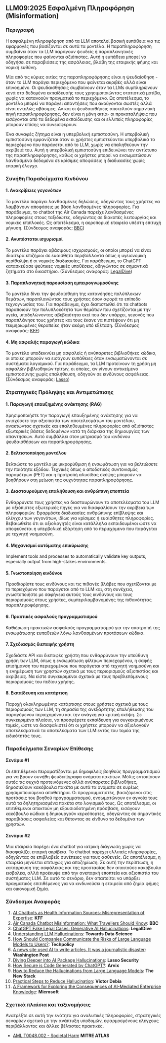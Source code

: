 ## LLM09:2025 Εσφαλμένη Πληροφόρηση (Misinformation)

### Περιγραφή

Η εσφαλμένη πληροφόρηση από τα LLM αποτελεί βασική ευπάθεια για τις εφαρμογές που βασίζονται σε αυτά τα μοντέλα. Η παραπληροφόρηση συμβαίνει όταν τα LLM παράγουν ψευδείς ή παραπλανητικές πληροφορίες που φαίνονται αξιόπιστες. Αυτή η ευπάθεια μπορεί να οδηγήσει σε παραβιάσεις της ασφάλειας, βλάβη της εταιρικής φήμης και νομική ευθύνη.

Μία από τις κύριες αιτίες της παραπληροφόρησης είναι η ψευδαίσθηση - όταν το LLM παράγει περιεχόμενο που φαίνεται ακριβές αλλά είναι επινοημένο. Οι ψευδαισθήσεις συμβαίνουν όταν τα LLMs συμπληρώνουν κενά στα δεδομένα εκπαίδευσής τους χρησιμοποιώντας στατιστικά μοτίβα, χωρίς να κατανοούν πραγματικά το περιεχόμενο. Ως αποτέλεσμα, το μοντέλο μπορεί να παράγει απαντήσεις που ακούγονται σωστές αλλά είναι εντελώς αβάσιμες. Αν και οι ψευδαισθήσεις αποτελούν σημαντική πηγή παραπληροφόρησης, δεν είναι η μόνη αιτία- οι προκαταλήψεις που εισάγονται από τα δεδομένα εκπαίδευσης και οι ελλιπείς πληροφορίες μπορούν επίσης να συνεισφέρουν.

Ένα συναφές ζήτημα είναι η υπερβολική εμπιστοσύνη. Η υπερβολική εμπιστοσύνη εμφανίζεται όταν οι χρήστες εμπιστεύονται υπερβολικά το περιεχόμενο που παράγεται από το LLM, χωρίς να επαληθεύουν την ακρίβειά του. Αυτή η υπερβολική εμπιστοσύνη επιδεινώνει τον αντίκτυπο της παραπληροφόρησης, καθώς οι χρήστες μπορεί να ενσωματώσουν λανθασμένα δεδομένα σε κρίσιμες αποφάσεις ή διαδικασίες χωρίς επαρκή έλεγχο.

### Συνήθη Παραδείγματα Κινδύνου

#### 1. Ανακρίβειες γεγονότων
  Το μοντέλο παράγει λανθασμένες δηλώσεις, οδηγώντας τους χρήστες να λαμβάνουν αποφάσεις με βάση λανθασμένες πληροφορίες. Για παράδειγμα, το chatbot της Air Canada παρείχε λανθασμένες πληροφορίες στους ταξιδιώτες, οδηγώντας σε διακοπές λειτουργίας και νομικές επιπλοκές. Ως αποτέλεσμα, η αεροπορική εταιρεία υπέστη επιτυχή μήνυση.
  (Σύνδεσμος αναφοράς: [BBC](https://www.bbc.com/travel/article/20240222-air-canada-chatbot-misinformation-what-travellers-should-know))
#### 2. Ανυπόστατοι ισχυρισμοί
  Το μοντέλο παράγει αβάσιμους ισχυρισμούς, οι οποίοι μπορεί να είναι ιδιαίτερα επιζήμιοι σε ευαίσθητα περιβάλλοντα όπως η υγειονομική περίθαλψη ή οι νομικές διαδικασίες. Για παράδειγμα, το ChatGPT κατασκεύασε ψεύτικες νομικές υποθέσεις, οδηγώντας σε σημαντικά ζητήματα στο δικαστήριο.
  (Σύνδεσμος αναφοράς: [LegalDive](https://www.legaldive.com/news/chatgpt-fake-legal-cases-generative-ai-hallucinations/651557/))
#### 3. Παραπλανητική παρουσίαση εμπειρογνωμοσύνης
  Το μοντέλο δίνει την ψευδαίσθηση της κατανόησης πολύπλοκων θεμάτων, παραπλανώντας τους χρήστες όσον αφορά το επίπεδο τεχνογνωσίας του. Για παράδειγμα, έχει διαπιστωθεί ότι τα chatbots παραποιούν την πολυπλοκότητα των θεμάτων που σχετίζονται με την υγεία, υποδηλώνοντας αβεβαιότητα εκεί που δεν υπάρχει, γεγονός που παραπλάνησε τους χρήστες και τους έκανε να πιστέψουν ότι μη τεκμηριωμένες θεραπείες ήταν ακόμη υπό εξέταση.
  (Σύνδεσμος αναφοράς: [KFF](https://www.kff.org/health-misinformation-monitor/volume-05/))
#### 4. Μη ασφαλής παραγωγή κώδικα
  Το μοντέλο υποδεικνύει μη ασφαλείς ή ανύπαρκτες βιβλιοθήκες κώδικα, οι οποίες μπορούν να εισάγουν ευπάθειες όταν ενσωματώνονται σε συστήματα λογισμικού. Για παράδειγμα, τα LLM προτείνουν τη χρήση μη ασφαλών βιβλιοθηκών τρίτων, οι οποίες, αν γίνουν αντικείμενο εμπιστοσύνης χωρίς επαλήθευση, οδηγούν σε κινδύνους ασφάλειας.
  (Σύνδεσμος αναφοράς: [Lasso](https://www.lasso.security/blog/ai-package-hallucinations))

### Στρατηγικές Πρόληψης και Αντιμετώπισης

#### 1. Παραγωγή επαυξημένης ανάκτησης (RAG)
  Χρησιμοποιήστε την παραγωγή επαυξημένης ανάκτησης για να ενισχύσετε την αξιοπιστία των αποτελεσμάτων του μοντέλου, ανακτώντας σχετικές και επαληθευμένες πληροφορίες από αξιόπιστες εξωτερικές βάσεις δεδομένων κατά τη διάρκεια της δημιουργίας των απαντήσεων. Αυτό συμβάλλει στον μετριασμό του κινδύνου ψευδαισθήσεων και παραπληροφόρησης.
#### 2. Βελτιστοποίηση μοντέλου
  Βελτιώστε το μοντέλο με μικρορύθμιση ή ενσωμάτωση για να βελτιώσετε την ποιότητα εξόδου. Τεχνικές όπως ο αποδοτικός συντονισμός παραμέτρων (PET) και η προτροπή αλυσίδας σκέψης μπορούν να βοηθήσουν στη μείωση της συχνότητας παραπληροφόρησης.
#### 3. Διασταυρούμενη επαλήθευση και ανθρώπινη εποπτεία
  Ενθαρρύνετε τους χρήστες να διασταυρώνουν τα αποτελέσματα του LLM με αξιόπιστες εξωτερικές πηγές για να διασφαλίσουν την ακρίβεια των πληροφοριών. Εφαρμόστε διαδικασίες ανθρώπινης επίβλεψης και ελέγχου των γεγονότων, ιδίως για κρίσιμες ή ευαίσθητες πληροφορίες. Βεβαιωθείτε ότι οι αξιολογητές είναι κατάλληλα εκπαιδευμένοι ώστε να αποφεύγεται η υπερβολική εξάρτηση από το περιεχόμενο που παράγεται με τεχνητή νοημοσύνη.
#### 4. Μηχανισμοί αυτόματης επικύρωσης
  Implement tools and processes to automatically validate key outputs, especially output from high-stakes environments.
#### 5. Γνωστοποίηση κινδύνου
  Προσδιορίστε τους κινδύνους και τις πιθανές βλάβες που σχετίζονται με το περιεχόμενο που παράγεται από το LLM και, στη συνέχεια, γνωστοποιήστε με σαφήνεια αυτούς τους κινδύνους και τους περιορισμούς στους χρήστες, συμπεριλαμβανομένης της πιθανότητας παραπληροφόρησης.
#### 6. Πρακτικές ασφαλούς προγραμματισμού
  Καθιέρωση πρακτικών ασφαλούς προγραμματισμού για την αποτροπή της ενσωμάτωσης ευπαθειών λόγω λανθασμένων προτάσεων κώδικα.
#### 7. Σχεδιασμός διεπαφής χρήστη
  Σχεδιάστε API και διεπαφές χρήστη που ενθαρρύνουν την υπεύθυνη χρήση των LLM, όπως η ενσωμάτωση φίλτρων περιεχομένου, η σαφής επισήμανση του περιεχομένου που παράγεται από τεχνητή νοημοσύνη και η ενημέρωση των χρηστών σχετικά με τους περιορισμούς αξιοπιστίας και ακρίβειας. Να είστε συγκεκριμένοι σχετικά με τους προβλεπόμενους περιορισμούς του πεδίου χρήσης.
#### 8. Εκπαίδευση και κατάρτιση
  Παροχή ολοκληρωμένης κατάρτισης στους χρήστες σχετικά με τους περιορισμούς των LLM, τη σημασία της ανεξάρτητης επαλήθευσης του παραγόμενου περιεχομένου και την ανάγκη για κριτική σκέψη. Σε συγκεκριμένα πλαίσια, να προσφέρετε εκπαίδευση για συγκεκριμένους τομείς, ώστε να διασφαλιστεί ότι οι χρήστες μπορούν να αξιολογούν αποτελεσματικά τα αποτελέσματα των LLM εντός του τομέα της ειδικότητάς τους.

### Παραδείγματα Σεναρίων Επίθεσης

#### Σενάριο #1
  Οι επιτιθέμενοι πειραματίζονται με δημοφιλείς βοηθούς προγραμματισμού για να βρουν συνήθη ψευδεπίγραφα ονόματα πακέτων. Μόλις εντοπίσουν αυτές τις συχνά προτεινόμενες αλλά ανύπαρκτες βιβλιοθήκες, δημοσιεύουν κακόβουλα πακέτα με αυτά τα ονόματα σε ευρέως χρησιμοποιούμενα αποθετήρια. Οι προγραμματιστές, βασιζόμενοι στις προτάσεις του βοηθού προγραμματισμού, ενσωματώνουν εν αγνοία τους αυτά τα δηλητηριασμένα πακέτα στο λογισμικό τους. Ως αποτέλεσμα, οι επιτιθέμενοι αποκτούν μη εξουσιοδοτημένη πρόσβαση, εισάγουν κακόβουλο κώδικα ή δημιουργούν κερκόπορτες, οδηγώντας σε σημαντικές παραβιάσεις ασφαλείας και θέτοντας σε κίνδυνο τα δεδομένα των χρηστών.
#### Σενάριο #2
  Μια εταιρεία παρέχει ένα chatbot για ιατρική διάγνωση χωρίς να διασφαλίζει επαρκή ακρίβεια. Το chatbot παρέχει ελλιπείς πληροφορίες, οδηγώντας σε επιβλαβείς συνέπειες για τους ασθενείς. Ως αποτέλεσμα, η εταιρεία μηνύεται επιτυχώς για αποζημίωση. Σε αυτή την περίπτωση, η κατάρρευση της ασφάλειας και της προστασίας δεν απαιτούσε κακόβουλο εισβολέα, αλλά προέκυψε από την ανεπαρκή εποπτεία και αξιοπιστία του συστήματος LLM. Σε αυτό το σενάριο, δεν απαιτείται να υπάρξει πραγματικός επιτιθέμενος για να κινδυνεύσει η εταιρεία από ζημία φήμης και οικονομική ζημία.

### Σύνδεσμοι Αναφοράς

1. [AI Chatbots as Health Information Sources: Misrepresentation of Expertise](https://www.kff.org/health-misinformation-monitor/volume-05/): **KFF**
2. [Air Canada Chatbot Misinformation: What Travellers Should Know](https://www.bbc.com/travel/article/20240222-air-canada-chatbot-misinformation-what-travellers-should-know): **BBC**
3. [ChatGPT Fake Legal Cases: Generative AI Hallucinations](https://www.legaldive.com/news/chatgpt-fake-legal-cases-generative-ai-hallucinations/651557/): **LegalDive**
4. [Understanding LLM Hallucinations](https://towardsdatascience.com/llm-hallucinations-ec831dcd7786): **Towards Data Science**
5. [How Should Companies Communicate the Risks of Large Language Models to Users?](https://techpolicy.press/how-should-companies-communicate-the-risks-of-large-language-models-to-users/): **Techpolicy**
6. [A news site used AI to write articles. It was a journalistic disaster](https://www.washingtonpost.com/media/2023/01/17/cnet-ai-articles-journalism-corrections/): **Washington Post**
7. [Diving Deeper into AI Package Hallucinations](https://www.lasso.security/blog/ai-package-hallucinations): **Lasso Security**
8. [How Secure is Code Generated by ChatGPT?](https://arxiv.org/abs/2304.09655): **Arvix**
9. [How to Reduce the Hallucinations from Large Language Models](https://thenewstack.io/how-to-reduce-the-hallucinations-from-large-language-models/): **The New Stack**
10. [Practical Steps to Reduce Hallucination](https://newsletter.victordibia.com/p/practical-steps-to-reduce-hallucination): **Victor Debia**
11. [A Framework for Exploring the Consequences of AI-Mediated Enterprise Knowledge](https://www.microsoft.com/en-us/research/publication/a-framework-for-exploring-the-consequences-of-ai-mediated-enterprise-knowledge-access-and-identifying-risks-to-workers/): **Microsoft**

### Σχετικά πλαίσια και ταξινομήσεις

Ανατρέξτε σε αυτή την ενότητα για αναλυτικές πληροφορίες, στρατηγικές σεναρίων σχετικά με την ανάπτυξη υποδομών, εφαρμοσμένους ελέγχους περιβάλλοντος και άλλες βέλτιστες πρακτικές.

- [AML.T0048.002 - Societal Harm](https://atlas.mitre.org/techniques/AML.T0048) **MITRE ATLAS**

